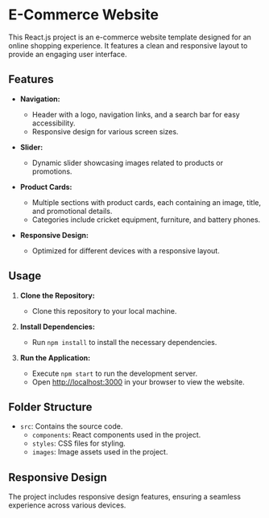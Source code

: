 # E-Commerce Website

This React.js project is an e-commerce website template designed for an online shopping experience. It features a clean and responsive layout to provide an engaging user interface.

## Features

- **Navigation:**
  - Header with a logo, navigation links, and a search bar for easy accessibility.
  - Responsive design for various screen sizes.

- **Slider:**
  - Dynamic slider showcasing images related to products or promotions.

- **Product Cards:**
  - Multiple sections with product cards, each containing an image, title, and promotional details.
  - Categories include cricket equipment, furniture, and battery phones.

- **Responsive Design:**
  - Optimized for different devices with a responsive layout.

## Usage

1. **Clone the Repository:**
   - Clone this repository to your local machine.

2. **Install Dependencies:**
   - Run `npm install` to install the necessary dependencies.

3. **Run the Application:**
   - Execute `npm start` to run the development server.
   - Open [http://localhost:3000](http://localhost:3000) in your browser to view the website.

## Folder Structure

- `src`: Contains the source code.
  - `components`: React components used in the project.
  - `styles`: CSS files for styling.
  - `images`: Image assets used in the project.

## Responsive Design

The project includes responsive design features, ensuring a seamless experience across various devices.


